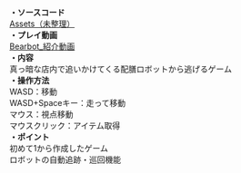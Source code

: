 **・ソースコード**  
[Assets（未整理）](https://github.com/tonton51/bearbot/tree/main/Assets)  
**・プレイ動画**  
[Bearbot_紹介動画](https://youtu.be/I08Pqr87YEE)  
**・内容**  
真っ暗な店内で追いかけてくる配膳ロボットから逃げるゲーム  
**・操作方法**  
WASD：移動  
WASD+Spaceキー：走って移動  
マウス：視点移動  
マウスクリック：アイテム取得  
**・ポイント**  
初めて1から作成したゲーム  
ロボットの自動追跡・巡回機能
